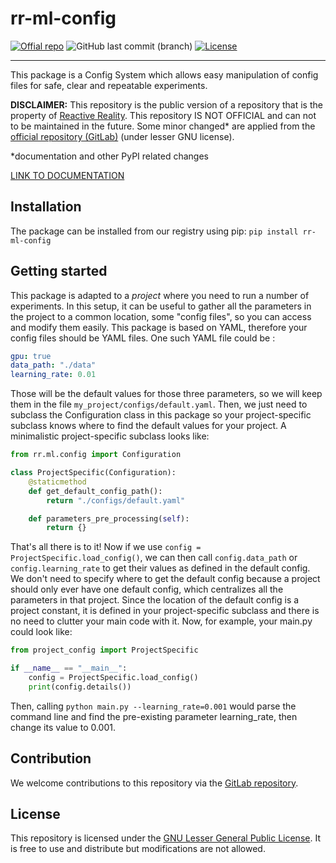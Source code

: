 # rr-ml-config

[![Offial repo](https://img.shields.io/badge/official%20repo-rr--ml--config--public-%23ff9626?logo=gitlab)](https://gitlab.com/reactivereality/public/rr-ml-config-public)
![GitHub last commit (branch)](https://img.shields.io/github/last-commit/valentingol/rr-ml-config-public/master)
[![License](https://img.shields.io/badge/license-LGPLV3%2B-%23c4c2c2)](https://www.gnu.org/licenses/)

---

This package is a Config System which allows easy manipulation of config files for safe, clear and
repeatable experiments.

**DISCLAIMER:** This repository is the public version of a repository that is the property of [Reactive Reality](https://www.reactivereality.com/). This repository IS NOT OFFICIAL and can not to be maintained in the future. Some minor changed* are applied from the [official repository (GitLab)](https://gitlab.com/reactivereality/public/rr-ml-config-public) (under lesser GNU license).

*documentation and other PyPI related changes

[LINK TO DOCUMENTATION](https://gitlab.com/reactivereality/public/rr-ml-config-public/-/wikis/home)

## Installation

The package can be installed from our registry using pip: `pip install rr-ml-config`

## Getting started

This package is adapted to a *project* where you need to run a number of experiments. In this setup,
it can be useful to gather all the parameters in the project to a common location, some "config files",
so you can access and modify them easily. This package is based on YAML, therefore your config files
should be YAML files. One such YAML file could be :

```yaml
gpu: true
data_path: "./data"
learning_rate: 0.01
```

Those will be the default values for those three parameters, so we will keep them in the file
`my_project/configs/default.yaml`. Then, we just need to subclass the Configuration class in this package
so your project-specific subclass knows where to find the default values for your project. A minimalistic
project-specific subclass looks like:

```python
from rr.ml.config import Configuration

class ProjectSpecific(Configuration):
    @staticmethod
    def get_default_config_path():
        return "./configs/default.yaml"

    def parameters_pre_processing(self):
        return {}
```

That's all there is to it! Now if we use `config = ProjectSpecific.load_config()`, we can then call
`config.data_path` or `config.learning_rate` to get their values as defined in the default config. We
don't need to specify where to get the default config because a project should only ever have one default
config, which centralizes all the parameters in that project. Since the location of the default config is
a project constant, it is defined in your project-specific subclass and there is no need to clutter your
main code with it. Now, for example, your main.py could look like:

```python
from project_config import ProjectSpecific

if __name__ == "__main__":
    config = ProjectSpecific.load_config()
    print(config.details())
```

Then, calling `python main.py --learning_rate=0.001` would parse
the command line and find the pre-existing parameter learning_rate, then change its value to 0.001.

## Contribution

We welcome contributions to this repository via the [GitLab repository](https://gitlab.com/reactivereality/public/rr-ml-config-public).

## License

This repository is licensed under the [GNU Lesser General Public License](https://www.gnu.org/licenses/lgpl-3.0.en.html). It is free to use and distribute but modifications are not allowed.
